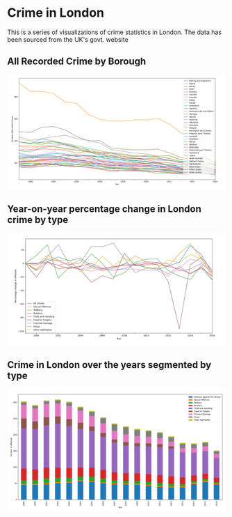 # Crime in London
This is a series of visualizations of crime statistics in London. The data has been sourced from the UK's govt. website

## All Recorded Crime by Borough
![Crime](https://github.com/Ravi5ingh/london-crime/blob/master/pycharm/viz/AllCrimeByBorough.PNG?raw=true)

## Year-on-year percentage change in London crime by type
![Crime](https://github.com/Ravi5ingh/london-crime/blob/master/pycharm/viz/LondonCrimeByType.PNG?raw=true)

## Crime in London over the years segmented by type
![Crime](https://github.com/Ravi5ingh/london-crime/blob/master/pycharm/viz/LondonCrimeSegments.PNG?raw=true)